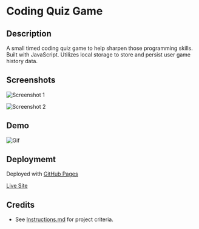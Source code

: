 # Coding Quiz Game

## Description

A small timed coding quiz game to help sharpen those programming skills. Built with JavaScript. Utilizes local storage to store and persist user game history data.

## Screenshots

![Screenshot 1]()

![Screenshot 2]()

## Demo

![Gif]()
## Deploymemt

Deployed with [GitHub Pages]()

[Live Site]()

## Credits

- See [Instructions.md](/Instructions.md) for project criteria.
